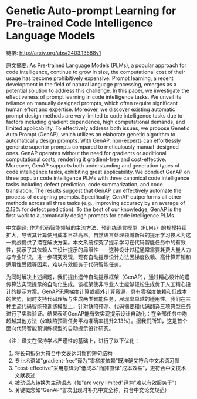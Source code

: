 # Genetic Auto-prompt Learning for Pre-trained Code Intelligence Language Models

链接: http://arxiv.org/abs/2403.13588v1

原文摘要:
As Pre-trained Language Models (PLMs), a popular approach for code
intelligence, continue to grow in size, the computational cost of their usage
has become prohibitively expensive. Prompt learning, a recent development in
the field of natural language processing, emerges as a potential solution to
address this challenge. In this paper, we investigate the effectiveness of
prompt learning in code intelligence tasks. We unveil its reliance on manually
designed prompts, which often require significant human effort and expertise.
Moreover, we discover existing automatic prompt design methods are very limited
to code intelligence tasks due to factors including gradient dependence, high
computational demands, and limited applicability. To effectively address both
issues, we propose Genetic Auto Prompt (GenAP), which utilizes an elaborate
genetic algorithm to automatically design prompts. With GenAP, non-experts can
effortlessly generate superior prompts compared to meticulously manual-designed
ones. GenAP operates without the need for gradients or additional computational
costs, rendering it gradient-free and cost-effective. Moreover, GenAP supports
both understanding and generation types of code intelligence tasks, exhibiting
great applicability. We conduct GenAP on three popular code intelligence PLMs
with three canonical code intelligence tasks including defect prediction, code
summarization, and code translation. The results suggest that GenAP can
effectively automate the process of designing prompts. Specifically, GenAP
outperforms all other methods across all three tasks (e.g., improving accuracy
by an average of 2.13% for defect prediction). To the best of our knowledge,
GenAP is the first work to automatically design prompts for code intelligence
PLMs.

中文翻译:
作为代码智能领域的主流方法，预训练语言模型（PLMs）的规模持续扩大，导致其计算使用成本日益高昂。自然语言处理领域新兴的提示学习技术为这一挑战提供了潜在解决方案。本文系统探究了提示学习在代码智能任务中的有效性，揭示了其依赖人工设计提示的局限性——这种设计过程通常需要耗费大量人力与专业知识。进一步研究发现，现有自动提示设计方法因梯度依赖、高计算开销和适用性受限等因素，难以有效服务于代码智能任务。

为同时解决上述问题，我们提出遗传自动提示框架（GenAP），通过精心设计的遗传算法实现提示的自动化生成。该框架使非专业人士能够轻松生成优于人工精心设计的提示方案。GenAP无需梯度计算或额外计算资源，具有零梯度依赖和低成本的优势，同时支持代码理解与生成两类智能任务，展现出卓越的适用性。我们在三种主流代码智能预训练模型上，针对缺陷预测、代码摘要和代码翻译三项典型任务进行了实验验证。结果表明GenAP能有效实现提示设计自动化：在全部任务中均超越其他方法（如缺陷预测任务平均准确率提升2.13%）。据我们所知，这是首个面向代码智能预训练模型的自动提示设计研究。

（注：译文在保持学术严谨性的基础上，进行了以下优化：
1. 将长句拆分为符合中文表达习惯的短句结构
2. 专业术语如"gradient-free"译为"零梯度依赖"既准确又符合中文术语习惯
3. "cost-effective"采用意译为"低成本"而非直译"成本效益"，更符合中文技术文献表述
4. 被动语态转换为主动语态（如"are very limited"译为"难以有效服务于"）
5. 关键概念如"GenAP"首次出现时补充中文全称，符合中文论文规范）
